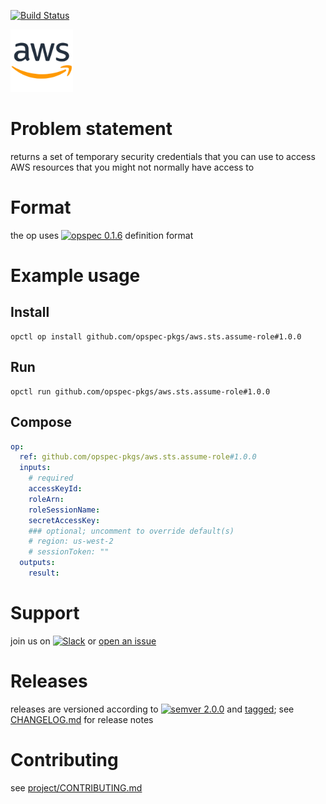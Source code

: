 [![Build Status](https://travis-ci.org/opspec-pkgs/aws.sts.assume-role.svg?branch=master)](https://travis-ci.org/opspec-pkgs/aws.sts.assume-role)

<img src="icon.svg" alt="icon" height="100px">

# Problem statement

returns a set of temporary security credentials that you can use to access AWS resources that you might not normally have access to

# Format

the op uses [![opspec 0.1.6](https://img.shields.io/badge/opspec-0.1.6-brightgreen.svg?colorA=6b6b6b&colorB=fc16be)](https://opspec.io/0.1.6) definition format

# Example usage

## Install

```shell
opctl op install github.com/opspec-pkgs/aws.sts.assume-role#1.0.0
```

## Run

```
opctl run github.com/opspec-pkgs/aws.sts.assume-role#1.0.0
```

## Compose

```yaml
op:
  ref: github.com/opspec-pkgs/aws.sts.assume-role#1.0.0
  inputs:
    # required
    accessKeyId:
    roleArn:
    roleSessionName:
    secretAccessKey:
    ### optional; uncomment to override default(s)
    # region: us-west-2
    # sessionToken: ""
  outputs:
    result:
```

# Support

join us on
[![Slack](https://opctl-slackin.herokuapp.com/badge.svg)](https://opctl-slackin.herokuapp.com/)
or
[open an issue](https://github.com/opspec-pkgs/aws.sts.assume-role/issues)

# Releases

releases are versioned according to
[![semver 2.0.0](https://img.shields.io/badge/semver-2.0.0-brightgreen.svg)](http://semver.org/spec/v2.0.0.html)
and [tagged](https://git-scm.com/book/en/v2/Git-Basics-Tagging); see
[CHANGELOG.md](CHANGELOG.md) for release notes

# Contributing

see
[project/CONTRIBUTING.md](https://github.com/opspec-pkgs/project/blob/master/CONTRIBUTING.md)
